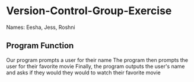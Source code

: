 # Version-Control-Group-Exercise
Names: Eesha, Jess, Roshni

## Program Function
Our program prompts a user for their name
The program then prompts the user for their favorite movie
Finally, the program outputs the user's name and asks if they would they would to watch their favorite movie
